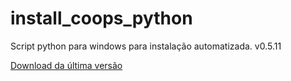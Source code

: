 # install_coops_python

Script python para windows para instalação automatizada. v0.5.11

[Download da última versão](https://github.com/dalraf/install_coops_python/releases/download/v0.5.11/install_coops_python.exe)

